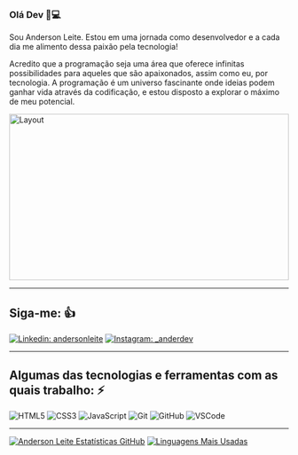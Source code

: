 ### Olá Dev 👋💻

Sou Anderson Leite. Estou em uma jornada como desenvolvedor e a cada dia me alimento dessa paixão pela tecnologia!

Acredito que a programação seja uma área que oferece infinitas possibilidades para aqueles que são apaixonados, assim como eu, por tecnologia. A programação é um universo fascinante onde ideias podem ganhar vida através da codificação, e estou disposto a explorar o máximo de meu potencial.


<img alt="Layout" src="https://cdna.artstation.com/p/assets/images/images/060/460/880/original/pixel-jeff-chill-mario-2023-2.gif?1678633376" alt="pixel-jeff-chill-mario-2023" width="100%" height="300"/>

____

## Siga-me: 👍



[![Linkedin: andersonleite](https://img.shields.io/badge/-Linkedin-blue?style=flat-square&logo=Linkedin&logoColor=white)](https://www.linkedin.com/in/andersondiasleite)
[![Instagram: _anderdev](https://img.shields.io/badge/Instagram-E4405F?flat-square&logo=instagram&logoColor=white)](https://www.instagram.com/_anderdev/)

____


## Algumas das tecnologias e ferramentas com as quais trabalho: ⚡

![HTML5](https://img.shields.io/badge/-HTML5-E34F26?style=flat-square&logo=html5&logoColor=white)
![CSS3](https://img.shields.io/badge/-CSS3-1572B6?style=flat-square&logo=css3)
![JavaScript](https://img.shields.io/badge/-JavaScript-black?style=flat-square&logo=javascript)
![Git](https://img.shields.io/badge/-Git-black?style=flat-square&logo=git)
![GitHub](https://img.shields.io/badge/-GitHub-181717?style=flat-square&logo=github)
![VSCode](https://img.shields.io/badge/-VSCode-007ACC?style=flat-square&logo=visual-studio-code&logoColor=white)

____

[![Anderson Leite Estatísticas GitHub](https://github-readme-stats.vercel.app/api?username=anderdev-GitHub)](https://github.com/anuraghazra/github-readme-stats)
[![Linguagens Mais Usadas](https://github-readme-stats.vercel.app/api/top-langs/?username=anderdev-GitHub)](https://github.com/anuraghazra/github-readme-stats)
